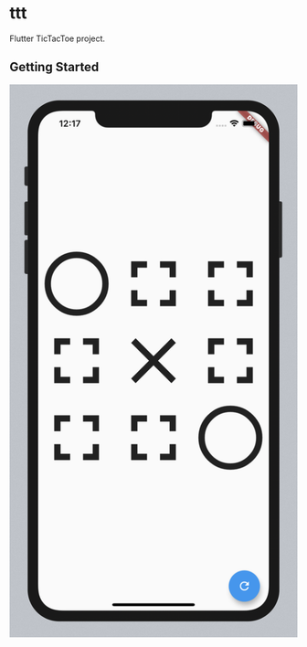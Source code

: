 # ttt

Flutter TicTacToe project.

## Getting Started

![Emulator screenshot](https://github.com/dpronin/TicTacToe/blob/master/screenshot.png)
